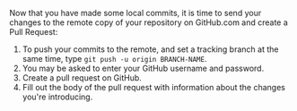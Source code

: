 Now that you have made some local commits, it is time to send your changes to the remote copy of your repository on GitHub.com and create a Pull Request:

1. To push your commits to the remote, and set a tracking branch at the same time, type `git push -u origin BRANCH-NAME`.
1. You may be asked to enter your GitHub username and password.
1. Create a pull request on GitHub.
1. Fill out the body of the pull request with information about the changes you're introducing.
